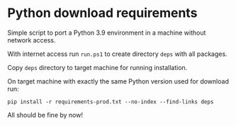 # Python download requirements

Simple script to port a Python 3.9 environment in a machine without network access.

With internet access run `run.ps1` to create directory `deps` with all packages.

Copy `deps` directory to target machine for running installation.

On target machine with exactly the same Python version used for download run:

```
pip install -r requirements-prod.txt --no-index --find-links deps
```

All should be fine by now!
